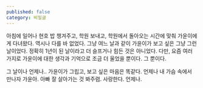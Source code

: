 ```yaml
---
published: false
category: 비밀글
---
```

아침에 일어나 현호 밥 챙겨주고, 학원 보내고, 학원에서 돌아오는 시간에 맞춰 가윤이에게 다녀왔다. 역시나 다를 바 없었다. 그냥 여느 날과 같이 가윤이가 보고 싶은 그냥 그런 날이었다. 정확히 1년이 된 날이라고 더 슬프거나 힘든 것은 아니었다. 다만, 요즘 여러 가지로 가윤이에 대한 생각과 기억으로 조금 더 울었을 뿐이다. 그 뿐이다.


그 날이나 언제나.. 가윤이가 그립고, 보고 싶은 마음은 똑같다. 언제나 내 가슴 속에서 만나자 가윤아. 아빠 잘 살아가는 것 봐주렴. 사랑한다. 언제나. 